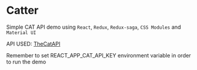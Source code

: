 # Catter

Simple CAT API demo using `React`, `Redux`, `Redux-saga`, `CSS Modules` and `Material UI`

API USED: [TheCatAPI](https://thecatapi.com/)

Remember to set REACT_APP_CAT_API_KEY environment variable in order to run the demo